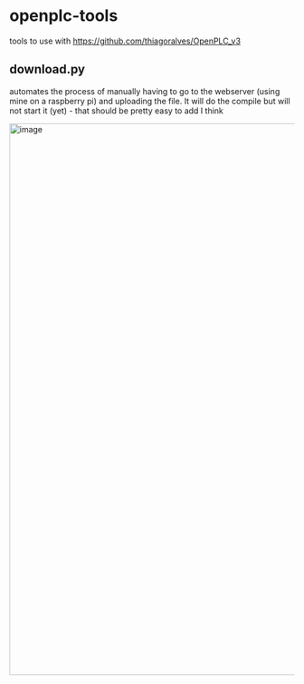 # openplc-tools
tools to use with https://github.com/thiagoralves/OpenPLC_v3

## download.py

automates the process of manually having to go to the webserver (using mine on a raspberry pi) and uploading the file. It will do the compile but will not start it (yet) - that should be pretty easy to add I think

<img width="1191" height="973" alt="image" src="https://github.com/user-attachments/assets/9f37736e-4cdf-4206-93b7-ea7d76daaf1c" />
